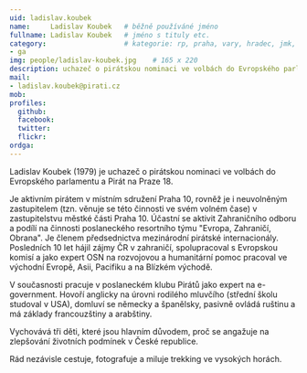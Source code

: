 ```yaml
---
uid: ladislav.koubek
name:     Ladislav Koubek  	# běžně používáné jméno
fullname: Ladislav Koubek 	# jméno s tituly etc.
category:                 	# kategorie: rp, praha, vary, hradec, jmk, senat
- ga
img: people/ladislav-koubek.jpg    # 165 x 220
description: uchazeč o pirátskou nominaci ve volbách do Evropského parlamentu             	# kratký popis, max 160 znaků
mail:
- ladislav.koubek@pirati.cz
mob:			  
profiles:
  github:     
  facebook: 	
  twitter: 		
  flickr:	
ordga: 
---
```


Ladislav Koubek (1979) je uchazeč o pirátskou nominaci ve volbách do Evropského parlamentu a Pirát na Praze 18. 

Je aktivním pirátem v místním sdružení Praha 10, rovněž je i neuvolněným zastupitelem (tzn. věnuje se této činnosti ve svém volném čase) v zastupitelstvu městké části Praha 10. Účastní se aktivit Zahraničního odboru a podílí na činnosti poslaneckého resortního týmu "Evropa, Zahraničí, Obrana". Je členem předsednictva mezinárodní pirátské internacionály. Posledních 10 let hájil zájmy ČR v zahraničí, spolupracoval s Evropskou komisí a jako expert OSN na rozvojovou a humanitární pomoc pracoval ve východní Evropě, Asii, Pacifiku a na Blízkém východě. 

V současnosti pracuje v poslaneckém klubu Pirátů jako expert na e-government. Hovoří anglicky na úrovni rodilého mluvčího (střední školu studoval v USA), domluví se německy a španělsky, pasivně ovládá ruštinu a má základy francouzštiny a arabštiny.

Vychovává tři děti, které jsou hlavním důvodem, proč se angažuje na zlepšování životních podmínek v České republice.

Rád nezávisle cestuje, fotografuje a miluje trekking ve vysokých horách.


